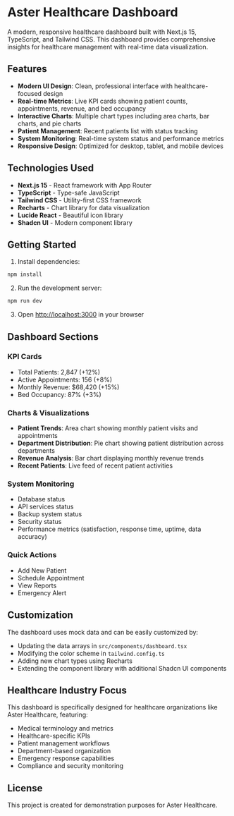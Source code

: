 # Aster Healthcare Dashboard

A modern, responsive healthcare dashboard built with Next.js 15, TypeScript, and Tailwind CSS. This dashboard provides comprehensive insights for healthcare management with real-time data visualization.

## Features

- **Modern UI Design**: Clean, professional interface with healthcare-focused design
- **Real-time Metrics**: Live KPI cards showing patient counts, appointments, revenue, and bed occupancy
- **Interactive Charts**: Multiple chart types including area charts, bar charts, and pie charts
- **Patient Management**: Recent patients list with status tracking
- **System Monitoring**: Real-time system status and performance metrics
- **Responsive Design**: Optimized for desktop, tablet, and mobile devices

## Technologies Used

- **Next.js 15** - React framework with App Router
- **TypeScript** - Type-safe JavaScript
- **Tailwind CSS** - Utility-first CSS framework
- **Recharts** - Chart library for data visualization
- **Lucide React** - Beautiful icon library
- **Shadcn UI** - Modern component library

## Getting Started

1. Install dependencies:
```bash
npm install
```

2. Run the development server:
```bash
npm run dev
```

3. Open [http://localhost:3000](http://localhost:3000) in your browser

## Dashboard Sections

### KPI Cards
- Total Patients: 2,847 (+12%)
- Active Appointments: 156 (+8%)
- Monthly Revenue: $68,420 (+15%)
- Bed Occupancy: 87% (+3%)

### Charts & Visualizations
- **Patient Trends**: Area chart showing monthly patient visits and appointments
- **Department Distribution**: Pie chart showing patient distribution across departments
- **Revenue Analysis**: Bar chart displaying monthly revenue trends
- **Recent Patients**: Live feed of recent patient activities

### System Monitoring
- Database status
- API services status
- Backup system status
- Security status
- Performance metrics (satisfaction, response time, uptime, data accuracy)

### Quick Actions
- Add New Patient
- Schedule Appointment
- View Reports
- Emergency Alert

## Customization

The dashboard uses mock data and can be easily customized by:
- Updating the data arrays in `src/components/dashboard.tsx`
- Modifying the color scheme in `tailwind.config.ts`
- Adding new chart types using Recharts
- Extending the component library with additional Shadcn UI components

## Healthcare Industry Focus

This dashboard is specifically designed for healthcare organizations like Aster Healthcare, featuring:
- Medical terminology and metrics
- Healthcare-specific KPIs
- Patient management workflows
- Department-based organization
- Emergency response capabilities
- Compliance and security monitoring

## License

This project is created for demonstration purposes for Aster Healthcare.